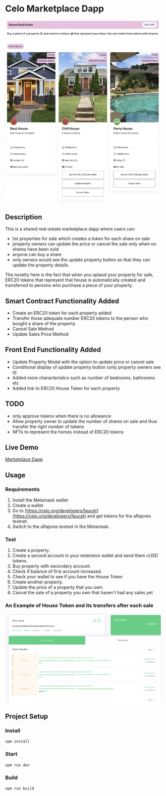 
# Celo Marketplace Dapp
![](img/sharedRealEstateSubmission.png)

## Description
This is a shared real-estate marketplace dapp where users can:
- list properties for sale which creates a token for each share on sale
- property owners can update the price or cancel the sale only when no shares have been sold
- anyone can buy a share
- only owners would see the update property button so that they can update the property details.

The novelty here is the fact that when you uplaod your property for sale, ERC20 tokens that represent that house is automatically created and transferred to persons who purchase a piece of your property. 

## Smart Contract Functionality Added
- Create an ERC20 token for each property added
- Transfer those adequate number ERC20 tokens to the person who bought a share of the property
- Cancel Sale Method
- Update Sales Price Method


## Front End Functionality Added
- Update Property Modal with the option to update price or cancel sale
- Conditional display of update property button (only property owners see it)
- Added more characteristics such as number of bedrooms, bathrooms etc
- Added link to ERC20 House Token for each property 


## TODO
- only approve tokens when there is no allowance
- Allow property owner to update the number of shares on sale and thus transfer the right number of tokens 
- NFTs to represent the homes instead of ERC20 tokens

## Live Demo
[Marketplace Dapp](https://alysiahuggins.github.io/dacade-celo-dapp-101-demo/)

## Usage

### Requirements
1. Install the Metamask wallet
2. Create a wallet.
3. Go to [https://celo.org/developers/faucet](https://celo.org/developers/faucet) and get tokens for the alfajores testnet.
4. Switch to the alfajores testnet in the Metamask.

### Test
1. Create a property.
2. Create a second account in your extension wallet and send them cUSD tokens.
3. Buy property with secondary account.
4. Check if balance of first account increased.
5. Check your wallet to see if you have the House Token
6. Create another property.
7. Update the price of a property that you own.
8. Cancel the sale of a property you own that haven't had any sales yet

### An Example of House Token and its transfers after each sale
![](img/HouseTokenExample.png)

## Project Setup

### Install
```
npm install
```

### Start
```
npm run dev
```

### Build
```
npm run build
```